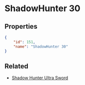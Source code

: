 # ShadowHunter 30

<no description available>

## Properties

```json
{
    "id": 151,
    "name": "ShadowHunter 30"
}
```

## Related

- [Shadow Hunter Ultra Sword](../items/10784-shadow-hunter-ultra-sword.md)


